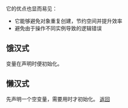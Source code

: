 它的优点也显而易见：
-   它能够避免对象重复创建，节约空间并提升效率
-   避免由于操作不同实例导致的逻辑错误
## 饿汉式
变量在声明时便初始化。
## 懒汉式
先声明一个空变量，需要用时才初始化。
[返回](构建型模式/readme.md)